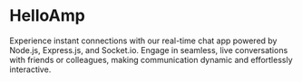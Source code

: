 # HelloAmp
Experience instant connections with our real-time chat app powered by Node.js, Express.js, and Socket.io. Engage in seamless, live conversations with friends or colleagues, making communication dynamic and effortlessly interactive.

